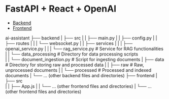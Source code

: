 # FastAPI + React + OpenAI

- [Backend](backend/README.md)
- [Frontend](frontend/README.md)

ai-assistant
├── backend
| ├── src
| | ├── main.py
| | ├── config.py
| | ├── routes
| | | └── websocket.py
| | ├── services
| | | ├── openai_service.py
| | | └── rag_service.py # Service for RAG functionalities
| | └── data_processing # Directory for data processing scripts  
| | └── document_ingestion.py # Script for ingesting documents
| ├── data # Directory for storing raw and processed data
| | ├── raw # Raw, unprocessed documents
| | └── processed # Processed and indexed documents
| └── ... (other backend files and directories)
├── frontend
| ├── src  
| | ├── App.js
| | └── ... (other frontend files and directories)
| └── ... (other frontend files and directories)
